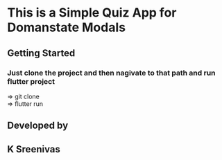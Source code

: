 # This is a Simple Quiz App for Domanstate Modals



## Getting Started
  
### Just clone the project and then nagivate to that path and run flutter project

=> git clone <URL> <br>
=> flutter run



  



## Developed by
## K Sreenivas
